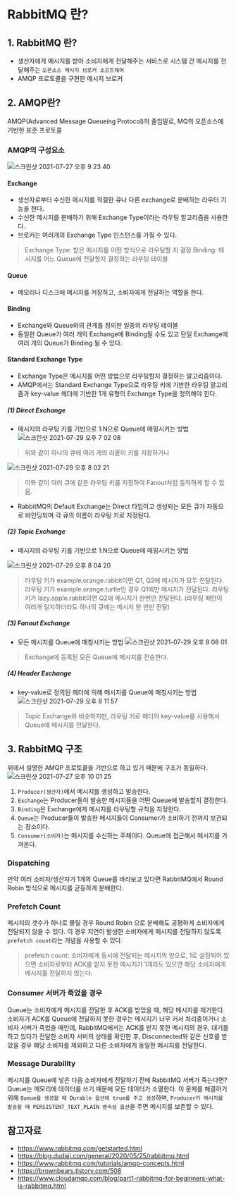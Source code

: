 # RabbitMQ 란?
## 1. RabbitMQ 란?
- 생산자에게 메시지를 받아 소비자에게 전달해주는 서비스로 시스템 간 메시지를 전달해주는 `오픈소스 메시지 브로커 소프트웨어`
- AMQP 프로토콜을 구현한 메시지 브로커

## 2. AMQP란?
AMQP(Advanced Message Queueing Protocol)의 줄임말로, MQ의 오픈소스에 기반한 표준 프로토콜
### AMQP의 구성요소
![스크린샷 2021-07-27 오후 9 23 40](https://user-images.githubusercontent.com/37948906/127153074-40855380-52d3-478c-aa08-cc1d771d8ece.png)

#### Exchange
- 생산자로부터 수신한 메시지를 적절한 큐나 다른 exchange로 분배하는 라우터 기능을 한다.
- 수신한 메시지를 분배하기 위해 Exchange Type이라는 라우팅 알고리즘을 사용한다.
- 브로커는 여러개의 Exchange Type 인스턴스를 가질 수 있다.
> Exchange Type: 받은 메시지를 어떤 방식으로 라우팅할 지 결정
> Binding: 메시지를 어느 Queue에 전달할지 결정하는 라우팅 테이블

#### Queue
- 메모리나 디스크에 메시지를 저장하고, 소비자에게 전달하는 역할을 한다.

#### Binding
- Exchange와 Queue와의 관계를 정의한 일종의 라우팅 테이블
- 동일한 Queue가 여러 개의 Exchange에 Binding될 수도 있고 단일 Exchange에 여러 개의 Queue가 Binding 될 수 있다.

#### Standard Exchange Type
- Exchange Type은 메시지를 어떤 방법으로 라우팅할지 결정하는 알고리즘이다.
- AMQP에서는 Standard Exchange Type으로 라우팅 키에 기반한 라우팅 알고리즘과 key-value 헤더에 기반한 1개 유형의 Exchange Type을 정의해야 한다.

##### (1) Direct Exchange
- 메시지의 라우팅 키를 기반으로 1:N으로 Queue에 매핑시키는 방법
![스크린샷 2021-07-29 오후 7 02 08](https://user-images.githubusercontent.com/37948906/127472932-9c710e2a-3872-415f-8e34-1cd36aa9cf79.png)
> 위와 같이 하나의 큐에 여러 개의 라웉이 키를 지정하거나

![스크린샷 2021-07-29 오후 8 02 21](https://user-images.githubusercontent.com/37948906/127481055-cff6fa58-3b9c-48dd-9995-c2405775fa02.png)
> 이와 같이 여러 큐에 같은 라우팅 키를 지정하여 Fanout처럼 동작하게 할 수 있음.

- RabbitMQ의 Default Exchange는 Direct 타입이고 생성되는 모든 큐가 자동으로 바인딩되며 각 큐의 이름이 라우팅 키로 지정된다.

##### (2) Topic Exchange
- 메시지의 라우팅 키를 기반으로 1:N으로 Queue에 매핑시키는 방법

![스크린샷 2021-07-29 오후 8 04 20](https://user-images.githubusercontent.com/37948906/127481330-c73ca239-b500-4c6b-994b-08cfe74eb4ef.png)
> 라우팅 키가 example.orange.rabbit이면 Q1, Q2에 메시지가 모두 전달된다.
> 라우팅 키가 example.orange.turtle인 경우 Q1에만 메시지가 전달된다.
> 라우팅 키가 lazy.apple.rabbit이면 Q2에 메시지가 한번만 전달된다. (라우팅 패턴이 여러개 일치하더라도 하나의 큐에는 메시지 한 번만 전달)

##### (3) Fanout Exchange
- 모든 메시지를 Queue에 매칭시키는 방법
![스크린샷 2021-07-29 오후 8 08 01](https://user-images.githubusercontent.com/37948906/127482224-7b72bc0f-0e73-486e-bebc-2c26116f54a7.png)
> Exchange에 등록된 모든 Queue에 메시지를 전송한다.

##### (4) Header Exchange
- key-value로 정의된 헤더에 의해 메시지를 Queue에 매칭시키는 방법
![스크린샷 2021-07-29 오후 8 11 57](https://user-images.githubusercontent.com/37948906/127482385-72abddcd-8137-430f-a81f-8036424a2071.png)
> Topic Exchange와 비슷하지만, 라우팅 키로 헤더의 key-value를 사용해서 Queue에 메시지를 전달한다.

## 3. RabbitMQ 구조
위에서 설명한 AMQP 프로토콜을 기반으로 하고 있기 때문에 구조가 동일하다.
![스크린샷 2021-07-27 오후 10 01 25](https://user-images.githubusercontent.com/37948906/127157932-6c11b151-0c31-4f05-aa55-bfd575b0843b.png)

1. `Producer(생산자)`에서 메시지를 생성하고 발송한다.
2. `Exchange`는 Producer들이 발송한 메시지들을 어떤 Queue에 발송할지 결정한다.
3. `Binding`은 Exchange에게 메시지를 라우팅할 규칙을 지정한다.
4. `Queue`는 Producer들이 발송한 메시지들이 Consumer가 소비하기 전까지 보관되는 장소이다.
5. `Consumer(소비자)`는 메시지를 수신하는 주체이다. Queue에 접근해서 메시지를 가져온다.

### Dispatching
만약 여러 소비자/생산자가 1개의 Queue를 바라보고 있다면 RabbitMQ에서 Round Robin 방식으로 메시지를 균등하게 분배한다.

### Prefetch Count
메시지의 갯수가 하나로 몰릴 경우 Round Robin 으로 분배해도 공평하게 소비자에게 전달되지 않을 수 있다.
이 경우 지연이 발생한 소비자에게 메시지를 전달하지 않도록 `prefetch count`라는 개념을 사용할 수 있다. 
> prefetch count: 소비자에게 동시에 전달되는 메시지의 양으로, 1로 설정되어 있으면 소비자로부터 ACK를 받지 못한 메시지가 1개라도 있으면 해당 소비자에게 메시지를 전달하지 않는다.

### Consumer 서버가 죽었을 경우
Queue는 소비자에게 메시지를 전달한 후 ACK를 받았을 때, 해당 메시지를 제거한다. 소비자가 ACK를 Queue에 전달하지 못한 경우는 메시지가 너무 커서 처리중이거나 소비자 서버가 죽었을 때인데, RabbitMQ에서는 ACK를 받지 못한 메시지의 경우, 대기를 하고 있다가 전달한 소비자 서버의 상태를 확인한 후, Disconnected와 같은 신호를 받았을 경우 해당 소비자를 제외하고 다른 소비자에게 동일한 메시지를 전달한다.

### Message Durability
메시지를 Queue에 넣은 다음 소비자에게 전달하기 전에 RabbitMQ 서버가 죽는다면? Queue는 메모리에 데이터를 쓰기 때문에 모든 데이터가 소멸한다. 이 문제를 해결하기 위해 `Queue를 생성할 때 Durable 옵션에 true를 주고 생성`하며, `Producer가 메시지를 발송할 때 PERSISTENT_TEXT_PLAIN 영속성 옵션`을 주면 메시지를 보존할 수 있다.

## 참고자료
- https://www.rabbitmq.com/getstarted.html
- https://blog.dudaji.com/general/2020/05/25/rabbitmq.html
- https://www.rabbitmq.com/tutorials/amqp-concepts.html
- https://brownbears.tistory.com/508
- https://www.cloudamqp.com/blog/part1-rabbitmq-for-beginners-what-is-rabbitmq.html